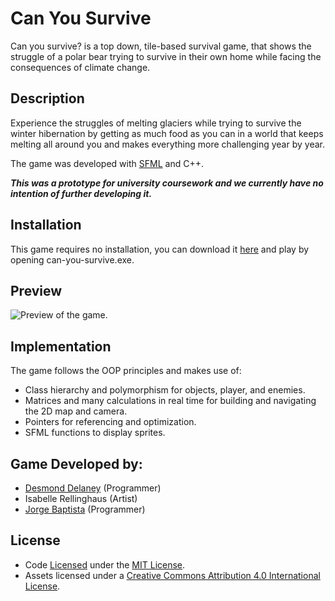 # Can You Survive

Can you survive? is a top down, tile-based survival game, that shows the struggle of a polar bear trying to survive in their own home while facing the consequences of climate change.

## Description

Experience the struggles of melting glaciers while trying to survive the winter hibernation by getting as much food as you can in a world that keeps melting all around you and makes everything more challenging year by year.

The game was developed with [SFML](https://github.com/SFML/SFML) and C++.

***This was a prototype for university coursework and we currently have no intention of further developing it.***

## Installation

This game requires no installation, you can download it [here](https://github.com/jorgebaptista/can-you-survive/releases/download/v0.3.0-alpha/can-you-survive-0.3.0-alpha.zip) and play by opening can-you-survive.exe.

## Preview

![Preview of the game.](preview.gif)

## Implementation

The game follows the OOP principles and makes use of:

- Class hierarchy and polymorphism for objects, player, and enemies.
- Matrices and many calculations in real time for building and navigating the 2D map and camera.
- Pointers for referencing and optimization.
- SFML functions to display sprites.

## Game Developed by:

- [Desmond Delaney](https://github.com/DesDel) (Programmer)
- Isabelle Rellinghaus (Artist)
- [Jorge Baptista](https://github.com/jorgebaptista) (Programmer)

## License

- Code [Licensed](LICENSE) under the [MIT License](https://choosealicense.com/licenses/mit/).
- Assets licensed under a [Creative Commons Attribution 4.0 International License](https://creativecommons.org/licenses/by/4.0/).
